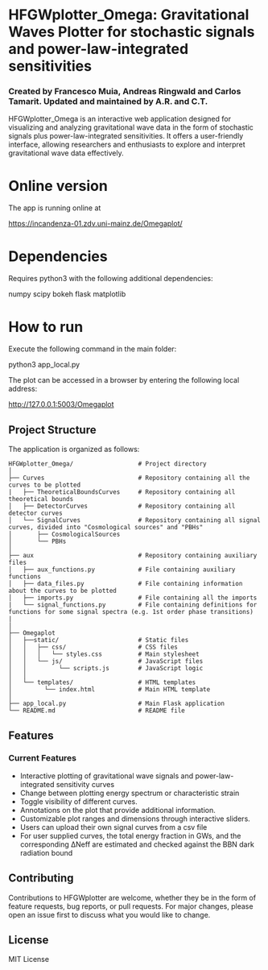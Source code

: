 # HFGWplotter_Omega: Gravitational Waves Plotter for stochastic signals and power-law-integrated sensitivities

### Created by Francesco Muia, Andreas Ringwald and Carlos Tamarit. Updated and maintained by A.R. and C.T.

HFGWplotter_Omega is an interactive web application designed for visualizing and analyzing gravitational wave data in the form of stochastic signals plus power-law-integrated sensitivities. It offers a user-friendly interface, allowing researchers and enthusiasts to explore and interpret gravitational wave data effectively.

# Online version

The app is running online at 

https://incandenza-01.zdv.uni-mainz.de/Omegaplot/

# Dependencies

Requires python3 with the following additional dependencies:

numpy
scipy
bokeh
flask
matplotlib


# How to run

Execute the following command in the main folder:

python3 app_local.py 

The plot can be accessed in a browser by entering the following local address:

http://127.0.0.1:5003/Omegaplot




## Project Structure

The application is organized as follows:

```
HFGWplotter_Omega/                  # Project directory
│
├── Curves                          # Repository containing all the curves to be plotted
|   ├── TheoreticalBoundsCurves     # Repository containing all theoretical bounds
│   ├── DetectorCurves              # Repository containing all detector curves
│   └── SignalCurves                # Repository containing all signal curves, divided into "Cosmological sources" and "PBHs"
│       ├── CosmologicalSources
│       └── PBHs
│
├── aux                             # Repository containing auxiliary files
│   ├── aux_functions.py            # File containing auxiliary functions
│   ├── data_files.py               # File containing information about the curves to be plotted
│   ├── imports.py                  # File containing all the imports
|   └── signal_functions.py         # File containing definitions for functions for some signal spectra (e.g. 1st order phase transitions)
|
│   
├── Omegaplot 
│   ├──static/                      # Static files
│   │   ├── css/                    # CSS files
│   │   │   └── styles.css          # Main stylesheet
│   │   └── js/                     # JavaScript files
│   │         └── scripts.js        # JavaScript logic
│   │ 
│   └── templates/                  # HTML templates
│         └── index.html            # Main HTML template
│
├── app_local.py                    # Main Flask application
└── README.md                       # README file
```

## Features

### Current Features

- Interactive plotting of gravitational wave signals and power-law-integrated sensitivity curves
- Change between plotting energy spectrum or characteristic strain
- Toggle visibility of different curves.
- Annotations on the plot that provide additional information.
- Customizable plot ranges and dimensions through interactive sliders.
- Users can upload their own signal curves from a csv file
- For user supplied curves, the total energy fraction in GWs, and the corresponding ΔNeff are estimated and checked against the BBN dark radiation bound



## Contributing

Contributions to HFGWplotter are welcome, whether they be in the form of feature requests, bug reports, or pull requests. For major changes, please open an issue first to discuss what you would like to change.

## License

MIT License

